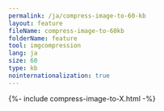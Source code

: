 ```yaml
---
permalink: /ja/compress-image-to-60-kb
layout: feature
fileName: compress-image-to-60kb
folderName: feature
tool: imgcompression
lang: ja
size: 60
type: kb
nointernationalization: true
---
```

{%- include compress-image-to-X.html -%}       
